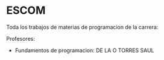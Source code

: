 # ESCOM
Toda los trabajos de materias de programacion de la carrera:

Profesores:

- Fundamentos de programacion: DE LA O TORRES SAUL